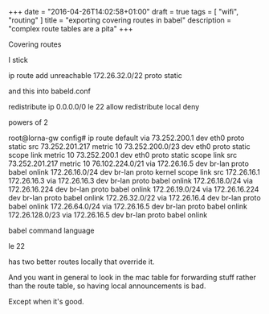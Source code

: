 +++
date = "2016-04-26T14:02:58+01:00"
draft = true
tags = [ "wifi", "routing" ]
title = "exporting covering routes in babel"
description = "complex route tables are a pita"
+++

Covering routes

I stick 

ip route add unreachable 172.26.32.0/22 proto static

and this into babeld.conf

redistribute ip 0.0.0.0/0 le 22 allow
redistribute local deny

powers of 2

root@lorna-gw config# ip route
default via 73.252.200.1 dev eth0  proto static  src 73.252.201.217  metric 10 
73.252.200.0/23 dev eth0  proto static  scope link  metric 10 
73.252.200.1 dev eth0  proto static  scope link  src 73.252.201.217  metric 10 
76.102.224.0/21 via 172.26.16.5 dev br-lan  proto babel onlink 
172.26.16.0/24 dev br-lan  proto kernel  scope link  src 172.26.16.1 
172.26.16.3 via 172.26.16.3 dev br-lan  proto babel onlink 
172.26.18.0/24 via 172.26.16.224 dev br-lan  proto babel onlink 
172.26.19.0/24 via 172.26.16.224 dev br-lan  proto babel onlink 
172.26.32.0/22 via 172.26.16.4 dev br-lan  proto babel onlink 
172.26.64.0/24 via 172.26.16.5 dev br-lan  proto babel onlink 
172.26.128.0/23 via 172.26.16.5 dev br-lan  proto babel onlink 

babel command language 

le 22

has two better routes locally that override it.

And you want in general to look in the mac table for forwarding
stuff rather than the route table, so having local announcements
is bad.

Except when it's good.


